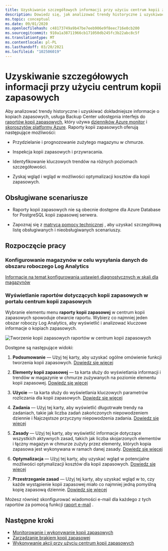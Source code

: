 ```yaml
---
title: Uzyskiwanie szczegółowych informacji przy użyciu centrum kopii zapasowych
description: Dowiedz się, jak analizować trendy historyczne i uzyskiwać dokładniejsze informacje o kopiach zapasowych przy użyciu centrum kopii zapasowych.
ms.topic: conceptual
ms.date: 09/01/2020
ms.openlocfilehash: c48173749a9b47be7eeb906e9f8eec716e0cb200
ms.sourcegitcommit: 910a1a38711966cb171050db245fc3b22abc8c5f
ms.translationtype: MT
ms.contentlocale: pl-PL
ms.lasthandoff: 03/20/2021
ms.locfileid: "102506019"
---
```

# <a name="obtain-insights-using-backup-center"></a>Uzyskiwanie szczegółowych informacji przy użyciu centrum kopii zapasowych

Aby analizować trendy historyczne i uzyskiwać dokładniejsze informacje o kopiach zapasowych, usługa Backup Center udostępnia interfejs do [raportów kopii zapasowych](configure-reports.md), który używa [dzienników Azure monitor](../azure-monitor/logs/data-platform-logs.md) i [skoroszytów platformy Azure](../azure-monitor/visualize/workbooks-overview.md). Raporty kopii zapasowych oferują następujące możliwości:

- Przydzielanie i prognozowanie zużytego magazynu w chmurze.

- Inspekcja kopii zapasowych i przywracania.

- Identyfikowanie kluczowych trendów na różnych poziomach szczegółowości.

- Zyskaj wgląd i wgląd w możliwości optymalizacji kosztów dla kopii zapasowych.

## <a name="supported-scenarios"></a>Obsługiwane scenariusze

- Raporty kopii zapasowych nie są obecnie dostępne dla Azure Database for PostgreSQL kopii zapasowej serwera.

- Zapoznaj się z [matrycą pomocy technicznej](backup-center-support-matrix.md) , aby uzyskać szczegółową listę obsługiwanych i nieobsługiwanych scenariuszy.

## <a name="get-started"></a>Rozpoczęcie pracy

### <a name="configure-your-vaults-to-send-data-to-a-log-analytics-workspace"></a>Konfigurowanie magazynów w celu wysyłania danych do obszaru roboczego Log Analytics

[Informacje na temat konfigurowania ustawień diagnostycznych w skali dla magazynów](./configure-reports.md#get-started)

### <a name="view-backup-reports-in-the-backup-center-portal"></a>Wyświetlanie raportów dotyczących kopii zapasowych w portalu centrum kopii zapasowych

Wybranie elementu menu **raporty kopii zapasowej** w centrum kopii zapasowych spowoduje otwarcie raportu. Wybierz co najmniej jeden obszar roboczy Log Analytics, aby wyświetlić i analizować kluczowe informacje o kopiach zapasowych.

![Tworzenie kopii zapasowych raportów w centrum kopii zapasowych](./media/backup-center-obtain-insights/backup-center-backup-reports.png)

Dostępne są następujące widoki:

1. **Podsumowanie** — Użyj tej karty, aby uzyskać ogólne omówienie funkcji tworzenia kopii zapasowych. [Dowiedz się więcej](./configure-reports.md#summary)

2. **Elementy kopii zapasowej** — ta karta służy do wyświetlania informacji i trendów w magazynie w chmurze zużywanych na poziomie elementu kopii zapasowej. [Dowiedz się więcej](./configure-reports.md#backup-items)

3. **Użycie** — ta karta służy do wyświetlania kluczowych parametrów rozliczania dla kopii zapasowych. [Dowiedz się więcej](./configure-reports.md#usage)

4. **Zadania** — Użyj tej karty, aby wyświetlić długotrwałe trendy na zadaniach, takie jak liczba zadań zakończonych niepowodzeniem dziennie i Najczęstsze przyczyny niepowodzenia zadania. [Dowiedz się więcej](./configure-reports.md#jobs)

5. **Zasady** — Użyj tej karty, aby wyświetlić informacje dotyczące wszystkich aktywnych zasad, takich jak liczba skojarzonych elementów i łączny magazyn w chmurze zużyty przez elementy, których kopia zapasowa jest wykonywana w ramach danej zasady. [Dowiedz się więcej](./configure-reports.md#policies)

6. **Optymalizacja** — Użyj tej karty, aby uzyskać wgląd w potencjalne możliwości optymalizacji kosztów dla kopii zapasowych. [Dowiedz się więcej](./configure-reports.md#optimize)

7. **Przestrzeganie zasad** — Użyj tej karty, aby uzyskać wgląd w to, czy każde wystąpienie kopii zapasowej miało co najmniej jedną pomyślną kopię zapasową dziennie. [Dowiedz się więcej](./configure-reports.md#policy-adherence)

Możesz również skonfigurować wiadomości e-mail dla każdego z tych raportów za pomocą funkcji [raport e-mail](backup-reports-email.md) .

## <a name="next-steps"></a>Następne kroki

- [Monitorowanie i wykonywanie kopii zapasowych](backup-center-monitor-operate.md)
- [Zarządzanie brakiem kopii zapasowej](backup-center-govern-environment.md)
- [Wykonywanie akcji przy użyciu centrum kopii zapasowych](backup-center-actions.md)